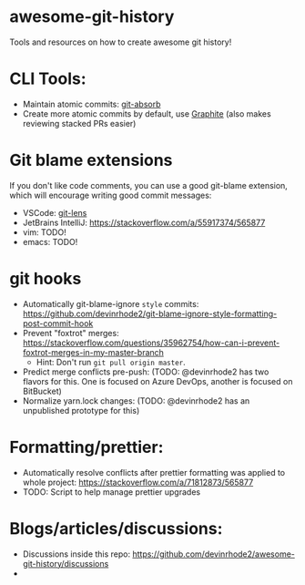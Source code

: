 # awesome-git-history
Tools and resources on how to create awesome git history!

# CLI Tools:
 - Maintain atomic commits: [git-absorb](https://github.com/tummychow/git-absorb)
 - Create more atomic commits by default, use [Graphite](https://graphite.dev/) (also makes reviewing stacked PRs easier)

# Git blame extensions
If you don't like code comments, you can use a good git-blame extension, which will encourage writing good commit messages:
 - VSCode: [git-lens](https://marketplace.visualstudio.com/items?itemName=eamodio.gitlens)
 - JetBrains IntelliJ: https://stackoverflow.com/a/55917374/565877
 - vim: TODO!
 - emacs: TODO!



# git hooks
 - Automatically git-blame-ignore `style` commits: https://github.com/devinrhode2/git-blame-ignore-style-formatting-post-commit-hook
 - Prevent "foxtrot" merges: https://stackoverflow.com/questions/35962754/how-can-i-prevent-foxtrot-merges-in-my-master-branch
    - Hint: Don't run `git pull origin master`.
 - Predict merge conflicts pre-push: (TODO: @devinrhode2 has two flavors for this. One is focused on Azure DevOps, another is focused on BitBucket)
 - Normalize yarn.lock changes: (TODO: @devinrhode2 has an unpublished prototype for this)

# Formatting/prettier:
 - Automatically resolve conflicts after prettier formatting was applied to whole project: https://stackoverflow.com/a/71812873/565877
 - TODO: Script to help manage prettier upgrades
 
 
# Blogs/articles/discussions:
 - Discussions inside this repo: https://github.com/devinrhode2/awesome-git-history/discussions
 - 
